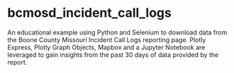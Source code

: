 # bcmosd_incident_call_logs
An educational example using Python and Selenium to download data from the Boone County Missouri Incident Call Logs reporting page. Plotly Express, Plotly Graph Objects, Mapbox and a Jupyter Notebook are leveraged to gain insights from the past 30 days of data provided by the report.

